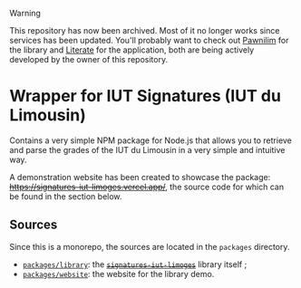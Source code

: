 > [!WARNING]  
> This repository has now been archived. Most of it no longer works since services has been updated. You'll probably want to check out [Pawnilim](https://github.com/LiterateInk/Pawnilim) for the library and [Literate](https://literate.ink) for the application, both are being actively developed by the owner of this repository.

# Wrapper for IUT Signatures (IUT du Limousin)

Contains a very simple NPM package for Node.js that allows you to retrieve and parse the grades of the IUT du Limousin in a very simple and intuitive way.

A demonstration website has been created to showcase the package: ~~<https://signatures-iut-limoges.vercel.app/>~~, the source code for which can be found in the section below.

## Sources

Since this is a monorepo, the sources are located in the `packages` directory.

- [`packages/library`](./packages/library/): the ~~[`signatures-iut-limoges`](https://www.npmjs.com/package/signatures-iut-limoges)~~ library itself ;
- [`packages/website`](./packages/website/): the website for the library demo.
